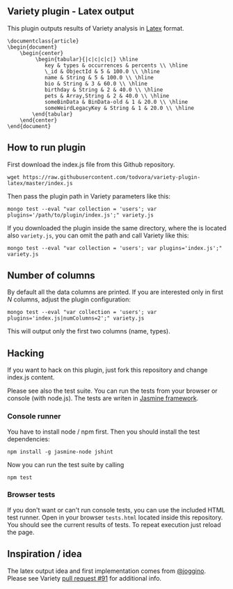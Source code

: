 ## Variety plugin - Latex output

This plugin outputs results of Variety analysis in [Latex](https://en.wikibooks.org/wiki/LaTeX/Tables) format.

```
\documentclass{article}
\begin{document}
    \begin{center}
         \begin{tabular}{|c|c|c|c|} \hline
            key & types & occurrences & percents \\ \hline
            \_id & ObjectId & 5 & 100.0 \\ \hline
            name & String & 5 & 100.0 \\ \hline
            bio & String & 3 & 60.0 \\ \hline
            birthday & String & 2 & 40.0 \\ \hline
            pets & Array,String & 2 & 40.0 \\ \hline
            someBinData & BinData-old & 1 & 20.0 \\ \hline
            someWeirdLegacyKey & String & 1 & 20.0 \\ \hline
        \end{tabular}
    \end{center}
\end{document}
```

## How to run plugin
First download the index.js file from this Github repository.

```
wget https://raw.githubusercontent.com/todvora/variety-plugin-latex/master/index.js
```

Then pass the plugin path in Variety parameters like this:

```
mongo test --eval "var collection = 'users'; var plugins='/path/to/plugin/index.js';" variety.js
```

If you downloaded the plugin inside the same directory, where the is located also ```variety.js```,
you can omit the path and call Variety like this:

```
mongo test --eval "var collection = 'users'; var plugins='index.js';" variety.js
```

## Number of columns
By default all the data columns are printed. If you are interested only in first *N* columns, adjust the plugin configuration:
```
mongo test --eval "var collection = 'users'; var plugins='index.js|numColumns=2';" variety.js
```
This will output only the first two columns (name, types).

## Hacking
If you want to hack on this plugin, just fork this repository and change index.js content.

Please see also the test suite. You can run the tests from your browser or console (with node.js). The tests are writen in [Jasmine framework](https://jasmine.github.io/1.3/introduction.html).

### Console runner
You have to install node / npm first. Then you should install the test dependencies:

```
npm install -g jasmine-node jshint
```

Now you can run the test suite by calling
```
npm test
```

### Browser tests
If you don't want or can't run console tests, you can use the included HTML test runner. Open in your browser ```tests.html``` located inside this repository. You should see the current results of tests. To repeat execution  just reload the page.

## Inspiration / idea
The latex output idea and first implementation comes from [@joggino](https://github.com/joggino). Please see Variety [pull request #91](https://github.com/variety/variety/pull/91) for additional info.

